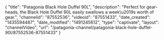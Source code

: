 {
    "title": "Patagonia Black Hole Duffel 90L",
    "description": "Perfect for gear-heads, the Black Hole Duffel 90L easily swallows a week\u2019s worth of gear.",
    "channelid": "87552536",
    "videoid": "87551433",
    "date_created": "1435594487",
    "date_modified": "1491245612",
    "type": "captivate",
    "layout": "channelVideo",
    "url": "\/patagonia-channel\/patagonia-black-hole-duffel-90l\/87552536-87551433"
}